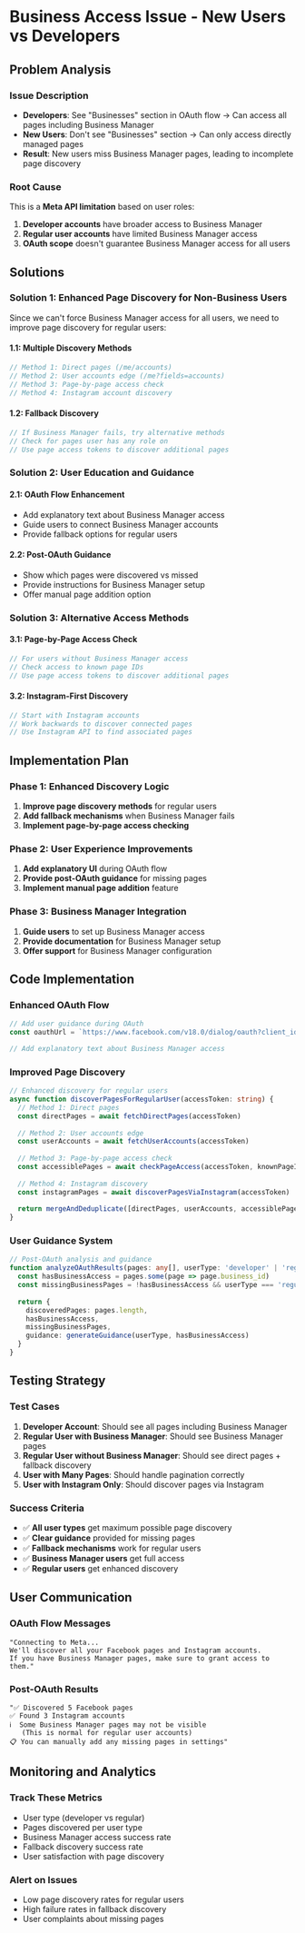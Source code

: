 # Business Access Issue - New Users vs Developers

## Problem Analysis

### Issue Description
- **Developers**: See "Businesses" section in OAuth flow → Can access all pages including Business Manager
- **New Users**: Don't see "Businesses" section → Can only access directly managed pages
- **Result**: New users miss Business Manager pages, leading to incomplete page discovery

### Root Cause
This is a **Meta API limitation** based on user roles:
1. **Developer accounts** have broader access to Business Manager
2. **Regular user accounts** have limited Business Manager access
3. **OAuth scope** doesn't guarantee Business Manager access for all users

## Solutions

### Solution 1: Enhanced Page Discovery for Non-Business Users

Since we can't force Business Manager access for all users, we need to improve page discovery for regular users:

#### 1.1: Multiple Discovery Methods
```typescript
// Method 1: Direct pages (/me/accounts)
// Method 2: User accounts edge (/me?fields=accounts)
// Method 3: Page-by-page access check
// Method 4: Instagram account discovery
```

#### 1.2: Fallback Discovery
```typescript
// If Business Manager fails, try alternative methods
// Check for pages user has any role on
// Use page access tokens to discover additional pages
```

### Solution 2: User Education and Guidance

#### 2.1: OAuth Flow Enhancement
- Add explanatory text about Business Manager access
- Guide users to connect Business Manager accounts
- Provide fallback options for regular users

#### 2.2: Post-OAuth Guidance
- Show which pages were discovered vs missed
- Provide instructions for Business Manager setup
- Offer manual page addition option

### Solution 3: Alternative Access Methods

#### 3.1: Page-by-Page Access Check
```typescript
// For users without Business Manager access
// Check access to known page IDs
// Use page access tokens to discover additional pages
```

#### 3.2: Instagram-First Discovery
```typescript
// Start with Instagram accounts
// Work backwards to discover connected pages
// Use Instagram API to find associated pages
```

## Implementation Plan

### Phase 1: Enhanced Discovery Logic
1. **Improve page discovery methods** for regular users
2. **Add fallback mechanisms** when Business Manager fails
3. **Implement page-by-page access checking**

### Phase 2: User Experience Improvements
1. **Add explanatory UI** during OAuth flow
2. **Provide post-OAuth guidance** for missing pages
3. **Implement manual page addition** feature

### Phase 3: Business Manager Integration
1. **Guide users** to set up Business Manager access
2. **Provide documentation** for Business Manager setup
3. **Offer support** for Business Manager configuration

## Code Implementation

### Enhanced OAuth Flow
```typescript
// Add user guidance during OAuth
const oauthUrl = `https://www.facebook.com/v18.0/dialog/oauth?client_id=${META_APP_ID}&redirect_uri=${encodeURIComponent(redirectUri)}&scope=${encodeURIComponent(scope)}&state=${oauthState}&auth_type=reauthenticate&response_type=code`

// Add explanatory text about Business Manager access
```

### Improved Page Discovery
```typescript
// Enhanced discovery for regular users
async function discoverPagesForRegularUser(accessToken: string) {
  // Method 1: Direct pages
  const directPages = await fetchDirectPages(accessToken)
  
  // Method 2: User accounts edge
  const userAccounts = await fetchUserAccounts(accessToken)
  
  // Method 3: Page-by-page access check
  const accessiblePages = await checkPageAccess(accessToken, knownPageIds)
  
  // Method 4: Instagram discovery
  const instagramPages = await discoverPagesViaInstagram(accessToken)
  
  return mergeAndDeduplicate([directPages, userAccounts, accessiblePages, instagramPages])
}
```

### User Guidance System
```typescript
// Post-OAuth analysis and guidance
function analyzeOAuthResults(pages: any[], userType: 'developer' | 'regular') {
  const hasBusinessAccess = pages.some(page => page.business_id)
  const missingBusinessPages = !hasBusinessAccess && userType === 'regular'
  
  return {
    discoveredPages: pages.length,
    hasBusinessAccess,
    missingBusinessPages,
    guidance: generateGuidance(userType, hasBusinessAccess)
  }
}
```

## Testing Strategy

### Test Cases
1. **Developer Account**: Should see all pages including Business Manager
2. **Regular User with Business Manager**: Should see Business Manager pages
3. **Regular User without Business Manager**: Should see direct pages + fallback discovery
4. **User with Many Pages**: Should handle pagination correctly
5. **User with Instagram Only**: Should discover pages via Instagram

### Success Criteria
- ✅ **All user types** get maximum possible page discovery
- ✅ **Clear guidance** provided for missing pages
- ✅ **Fallback mechanisms** work for regular users
- ✅ **Business Manager users** get full access
- ✅ **Regular users** get enhanced discovery

## User Communication

### OAuth Flow Messages
```
"Connecting to Meta...
We'll discover all your Facebook pages and Instagram accounts.
If you have Business Manager pages, make sure to grant access to them."
```

### Post-OAuth Results
```
"✅ Discovered 5 Facebook pages
✅ Found 3 Instagram accounts
ℹ️  Some Business Manager pages may not be visible
   (This is normal for regular user accounts)
📋 You can manually add any missing pages in settings"
```

## Monitoring and Analytics

### Track These Metrics
- User type (developer vs regular)
- Pages discovered per user type
- Business Manager access success rate
- Fallback discovery success rate
- User satisfaction with page discovery

### Alert on Issues
- Low page discovery rates for regular users
- High failure rates in fallback discovery
- User complaints about missing pages

